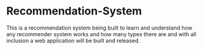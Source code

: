# Recommendation-System

This is a recommendation system being built to learn and understand how any recommender system works and how many types there are and with all inclusion a web application will be built and released.
